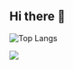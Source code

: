 ## Hi there 👋

![Top Langs](https://github-readme-stats.vercel.app/api/top-langs/?username=anuraghazra&layout=compact)

<img src="https://img.shields.io/badge/react-20232a.svg?style=for-the-badge&logo=react&logoColor=61DAFB" />




<!--
**Znsim/Znsim** is a ✨ _special_ ✨ repository because its `README.md` (this file) appears on your GitHub profile.

Here are some ideas to get you started:

- 🔭 I’m currently working on ...
- 🌱 I’m currently learning ...
- 👯 I’m looking to collaborate on ...
- 🤔 I’m looking for help with ...
- 💬 Ask me about ...
- 📫 How to reach me: ...
- 😄 Pronouns: ...
- ⚡ Fun fact: ...
-->
